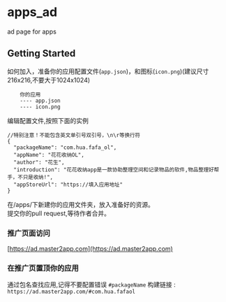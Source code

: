 # apps_ad

ad page for apps

## Getting Started

如何加入，准备你的应用配置文件(`app.json`)，和图标(`icon.png`)(建议尺寸216x216,不要大于1024x1024)
```
    你的应用
    ---- app.json
    ---- icon.png
```
编辑配置文件,按照下面的实例

```
//特别注意！不能包含英文单引号双引号，\n\r等换行符  
{
  "packageName": "com.hua.fafa_ol",
  "appName": "花花收纳OL",
  "author": "花生",
  "introduction": "花花收纳app是一款协助整理空间和记录物品的软件,物品整理好帮手，不只是收纳!",
  "appStoreUrl": "https://填入应用地址"
}
```
在/apps/下新建你的应用文件夹，放入准备好的资源。    
提交你的pull request,等待作者合并。  

### 推广页面访问

[https://ad.master2app.com](https://ad.master2app.com)   

### 在推广页置顶你的应用  
通过包名查找应用,记得不要配置错误 `#packageName`
构建链接 : `https://ad.master2app.com/#com.hua.fafaol`  



